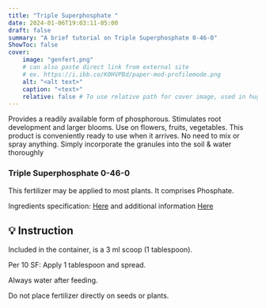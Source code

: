 ```yaml
---
title: "Triple Superphosphate "
date: 2024-01-06T19:03:11-05:00
draft: false
summary: "A brief tutorial on Triple Superphosphate 0-46-0"
ShowToc: false
cover:
    image: "genfert.png"
    # can also paste direct link from external site
    # ex. https://i.ibb.co/K0HVPBd/paper-mod-profilemode.png
    alt: "<alt text>"
    caption: "<text>"
    relative: false # To use relative path for cover image, used in hugo Page-bundles
---
```


Provides a readily available form of phosphorous. Stimulates root development and larger blooms. Use on flowers, fruits, vegetables. This product is conveniently ready to use when it arrives. No need to mix or spray anything. Simply incorporate the granules into the soil & water thoroughly

### Triple Superphosphate 0-46-0
This fertilizer may be applied to most plants. It comprises Phosphate. 

Ingredients specification: [Here](1203050_0450_3-22-18_GHS_backup-label.pdf) and additional information [Here](sds969.pdf)


## 💡 Instruction
Included in the container, is a 3 ml scoop (1 tablespoon). 

Per 10 SF:  Apply 1 tablespoon and spread.


Always water after feeding.

Do not place fertilizer directly on seeds or plants.
